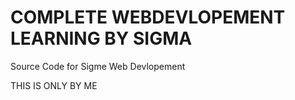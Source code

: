 # COMPLETE WEBDEVLOPEMENT LEARNING BY SIGMA 
 Source Code for Sigme Web Devlopement
 
 THIS IS ONLY BY ME 
